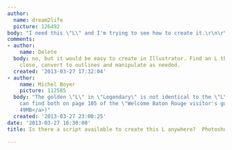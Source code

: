 ```yaml
---
author:
  name: dream2life
  picture: 126492
body: "I need this \"L\" and I'm trying to see how to create it.\r\n\r\n"
comments:
- author:
    name: Delete
  body: no, but it would be easy to create in Illustrator. Find an L that is somewhat
    close, convert to outlines and manipulate as needed.
  created: '2013-03-27 17:32:04'
- author:
    name: Michel Boyer
    picture: 112585
  body: "The golden \"L\" in \"Legendary\" is not identical to the \"L\" in \"L'auberge\".\r\n\r\nYou
    can find both on page 105 of the \"Welcome Baton Rouge visitor's guide\" (<a href=\"http://www.visitbatonrouge.com/userfiles/file/Visit%20Baton%20Rouge%20Welcome%20Guide%202013.pdf\">pdf
    49MB</a>)"
  created: '2013-03-27 23:00:25'
date: '2013-03-27 16:30:00'
title: Is there a script available to create this L anywhere?  Photoshop, Illustrator?

---
```

